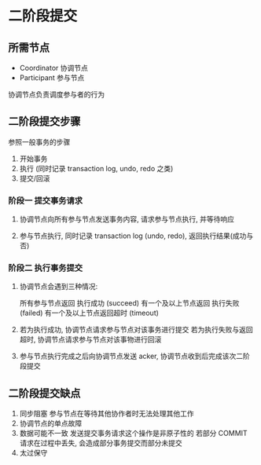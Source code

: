 # 二阶段提交

## 所需节点

- Coordinator   协调节点
- Participant   参与节点

协调节点负责调度参与者的行为


## 二阶段提交步骤

参照一般事务的步骤

1. 开始事务
2. 执行 (同时记录 transaction log, undo, redo 之类)
3. 提交/回滚

### 阶段一 提交事务请求

1. 协调节点向所有参与节点发送事务内容, 请求参与节点执行, 并等待响应

2. 参与节点执行, 同时记录 transaction log (undo, redo), 返回执行结果(成功与否)


### 阶段二 执行事务提交

1. 协调节点会遇到三种情况:
    
    所有参与节点返回 执行成功 (succeed)
    有一个及以上节点返回 执行失败 (failed)
    有一个及以上节点返回超时 (timeout)
    
2. 若为执行成功, 协调节点请求参与节点对该事务进行提交
    若为执行失败与返回超时, 协调节点请求参与节点对该事物进行回滚
    
3. 参与节点执行完成之后向协调节点发送 acker, 协调节点收到后完成该次二阶段提交


## 二阶段提交缺点

1. 同步阻塞
    参与节点在等待其他协作者时无法处理其他工作
2. 协调节点的单点故障
3. 数据可能不一致
    发送提交事务请求这个操作是非原子性的
    若部分 COMMIT 请求在过程中丢失, 会造成部分事务提交而部分未提交
4. 太过保守